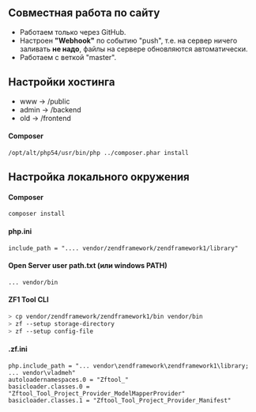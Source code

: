 ## Совместная работа по сайту

- Работаем только через GitHub.
- Настроен **"Webhook"** по событию "push", т.е. на сервер ничего заливать **не надо**, файлы на сервере обновляются автоматически. 
- Работаем с веткой "master".

## Настройки хостинга

- www -> /public
- admin -> /backend
- old -> /frontend

#### Composer
```
/opt/alt/php54/usr/bin/php ../composer.phar install
```

## Настройка локального окружения

#### Composer
```
composer install
```

#### php.ini
```
include_path = ".... vendor/zendframework/zendframework1/library"
```

#### Open Server user path.txt (или windows PATH)
```
... vendor/bin
```

#### ZF1 Tool CLI
```bash
> cp vendor/zendframework/zendframework1/bin vendor/bin
> zf --setup storage-directory
> zf --setup config-file
```

#### .zf.ini
```
php.include_path = "... vendor\zendframework\zendframework1\library; ... vendor\vladmeh"
autoloadernamespaces.0 = "Zftool_"
basicloader.classes.0 = "Zftool_Tool_Project_Provider_ModelMapperProvider"
basicloader.classes.1 = "Zftool_Tool_Project_Provider_Manifest"
```